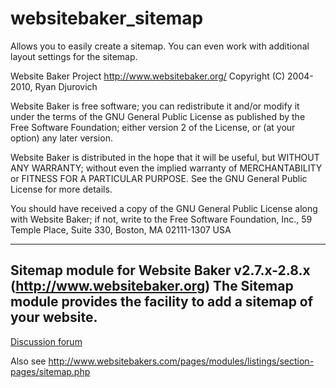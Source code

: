 # websitebaker_sitemap

Allows you to easily create a sitemap. You can even work with additional layout settings for the sitemap. 

 Website Baker Project <http://www.websitebaker.org/>
 Copyright (C) 2004-2010, Ryan Djurovich

 Website Baker is free software; you can redistribute it and/or modify
 it under the terms of the GNU General Public License as published by
 the Free Software Foundation; either version 2 of the License, or
 (at your option) any later version.

 Website Baker is distributed in the hope that it will be useful,
 but WITHOUT ANY WARRANTY; without even the implied warranty of
 MERCHANTABILITY or FITNESS FOR A PARTICULAR PURPOSE.  See the
 GNU General Public License for more details.

 You should have received a copy of the GNU General Public License
 along with Website Baker; if not, write to the Free Software
 Foundation, Inc., 59 Temple Place, Suite 330, Boston, MA  02111-1307  USA
 
 -----------------------------------------------------------------------------------------
  Sitemap module for Website Baker v2.7.x-2.8.x (http://www.websitebaker.org)
  The Sitemap module provides the facility to add a sitemap of your website.
 -----------------------------------------------------------------------------------------

[Discussion forum](http://www.websitebaker2.org/forum/index.php/topic,1798.msg126681.html#msg126681)

Also see http://www.websitebakers.com/pages/modules/listings/section-pages/sitemap.php
